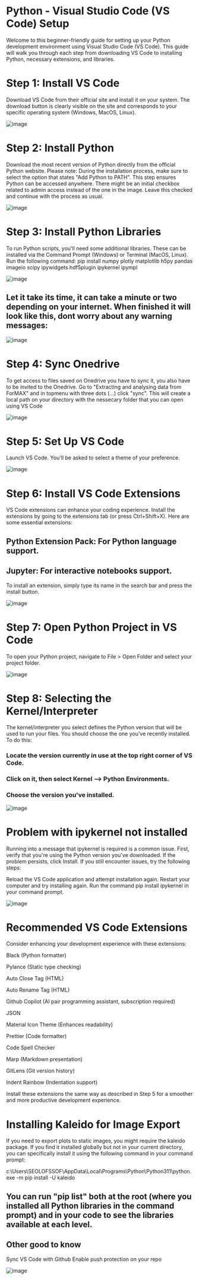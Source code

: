 # Python - Visual Studio Code (VS Code) Setup

Welcome to this beginner-friendly guide for setting up your Python development environment using Visual Studio Code (VS Code). This guide will walk you through each step from downloading VS Code to installing Python, necessary extensions, and libraries.

# Step 1: Install VS Code
Download VS Code from their official site and install it on your system. The download button is clearly visible on the site and corresponds to your specific operating system (Windows, MacOS, Linux).

![image](https://github.com/OlofssonFredrik/VS-Code-Setup/assets/107762409/71a4f4c5-2d5d-4eec-a229-a8b4c9c20b9d)
 
# Step 2: Install Python
Download the most recent version of Python directly from the official Python website. Please note: During the installation process, make sure to select the option that states "Add Python to PATH". This step ensures Python can be accessed anywhere. There might be an initial checkbox related to admin access instead of the one in the image. Leave this checked and continue with the process as usual.

![image](https://github.com/OlofssonFredrik/VS-Code-Setup/assets/107762409/4cd4e3a4-2d06-4764-b70f-9e5112d2e8fd)

# Step 3: Install Python Libraries
To run Python scripts, you'll need some additional libraries. These can be installed via the Command Prompt (Windows) or Terminal (MacOS, Linux). Run the following command:
pip install numpy plotly matplotlib h5py pandas imageio scipy ipywidgets hdf5plugin ipykernel ipympl 

![image](https://github.com/OlofssonFredrik/VS-Code-Setup/assets/107762409/dbe3e51f-63cd-464f-9eea-397b4b20cffd)


## Let it take its time, it can take a minute or two depending on your internet. When finished it will look like this, dont worry about any warning messages:

![image](https://github.com/OlofssonFredrik/VS-Code-Setup/assets/107762409/2d0de27e-6add-4272-854b-e6f6be7ae1ed)

# Step 4: Sync Onedrive 

To get access to files saved on Onedrive you have to sync it, you also have to be invited to the Onedrive. Go to "Extracting and analysing data from ForMAX" and in topmenu with three dots (...) click "sync". This will create a local path on your directory with the nessecary folder that you can open using VS Code 

![image](https://github.com/OlofssonFredrik/VS-Code-Setup/assets/107762409/181a4a9f-6f33-439f-bd8f-ab4a270e9bb2)

# Step 5: Set Up VS Code
Launch VS Code. You'll be asked to select a theme of your preference.

![image](https://github.com/OlofssonFredrik/VS-Code-Setup/assets/107762409/6b913a2a-1529-46b5-bfa2-ba7b00a6e7e3)

# Step 6: Install VS Code Extensions
VS Code extensions can enhance your coding experience. Install the extensions by going to the extensions tab (or press Ctrl+Shift+X). Here are some essential extensions:
## Python Extension Pack: For Python language support.
## Jupyter: For interactive notebooks support.
To install an extension, simply type its name in the search bar and press the install button.

![image](https://github.com/OlofssonFredrik/VS-Code-Setup/assets/107762409/b98c0e38-a676-4c4f-8856-af56608bd5ce)


# Step 7: Open Python Project in VS Code
To open your Python project, navigate to File > Open Folder and select your project folder.

![image](https://github.com/OlofssonFredrik/VS-Code-Setup/assets/107762409/9b548f2e-cc66-41e0-8653-3a4f0667fa63)


# Step 8: Selecting the Kernel/Interpreter
The kernel/interpreter you select defines the Python version that will be used to run your files. You should choose the one you've recently installed. To do this:

### Locate the version currently in use at the top right corner of VS Code.
### Click on it, then select Kernel --> Python Environments.
### Choose the version you've installed.

![image](https://github.com/OlofssonFredrik/VS-Code-Setup/assets/107762409/f2399fe3-74ea-4e1d-801f-63f57fc8da2d)

# Problem with ipykernel not installed
Running into a message that ipykernel is required is a common issue. First, verify that you're using the Python version you've downloaded. If the problem persists, click Install. If you still encounter issues, try the following steps:

Reload the VS Code application and attempt installation again.
Restart your computer and try installing again.
Run the command pip install ipykernel in your command prompt.

![image](https://github.com/OlofssonFredrik/VS-Code-Setup/assets/107762409/c58c2852-ca26-403d-9941-43e058b28b9a)


# Recommended VS Code Extensions
Consider enhancing your development experience with these extensions:

Black (Python formatter)

Pylance (Static type checking)

Auto Close Tag (HTML)

Auto Rename Tag (HTML)

Github Copilot (AI pair programming assistant, subscription required)  

JSON

Material Icon Theme (Enhances readability)

Prettier (Code formatter)  

Code Spell Checker 

Marp (Markdown presentation)

GitLens (Git version history)

Indent Rainbow (Indentation support)

Install these extensions the same way as described in Step 5 for a smoother and more productive development experience.

# Installing Kaleido for Image Export
If you need to export plots to static images, you might require the kaleido package. If you find it installed globally but not in your current directory, you can specifically install it using the following command in your command prompt:

c:\Users\SEOLOFSSOF\AppData\Local\Programs\Python\Python311\python.exe -m pip install -U kaleido

## You can run "pip list" both at the root (where you installed all Python libraries in the command prompt) and in your code to see the libraries available at each level.

## Other good to know

Sync VS Code with Github
Enable push protection on your repo

![image](https://github.com/OlofssonFredrik/VS-Code-Setup/assets/107762409/790e41c9-717a-4f63-87c1-63f67fa1ee84)



